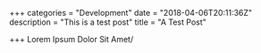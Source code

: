 +++
categories = "Development"
date = "2018-04-06T20:11:36Z"
description = "This is a test post"
title = "A Test Post"

+++
Lorem Ipsum Dolor Sit Amet/